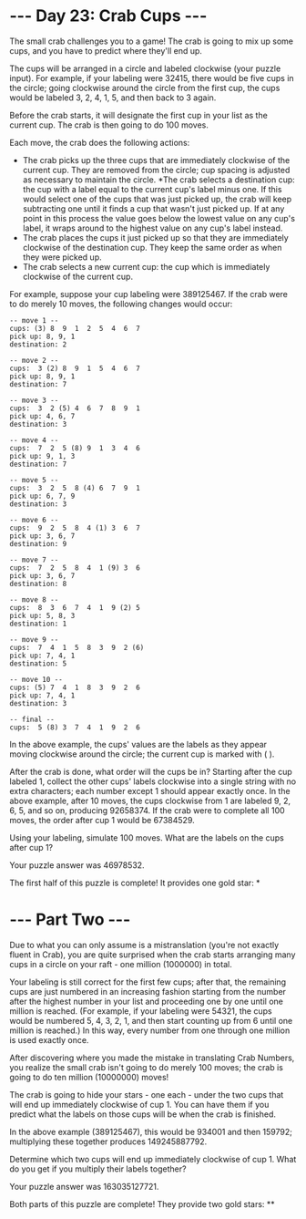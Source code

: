 # --- Day 23: Crab Cups ---

The small crab challenges you to a game! The crab is going to mix up some cups, and you have to predict where they'll end up.

The cups will be arranged in a circle and labeled clockwise (your puzzle input). For example, if your labeling were 32415, there would be five cups in the circle; going clockwise around the circle from the first cup, the cups would be labeled 3, 2, 4, 1, 5, and then back to 3 again.

Before the crab starts, it will designate the first cup in your list as the current cup. The crab is then going to do 100 moves.

Each move, the crab does the following actions:

- The crab picks up the three cups that are immediately clockwise of the current cup. They are removed from the circle; cup spacing is adjusted as necessary to maintain the circle.
  \*The crab selects a destination cup: the cup with a label equal to the current cup's label minus one. If this would select one of the cups that was just picked up, the crab will keep subtracting one until it finds a cup that wasn't just picked up. If at any point in this process the value goes below the lowest value on any cup's label, it wraps around to the highest value on any cup's label instead.
- The crab places the cups it just picked up so that they are immediately clockwise of the destination cup. They keep the same order as when they were picked up.
- The crab selects a new current cup: the cup which is immediately clockwise of the current cup.

For example, suppose your cup labeling were 389125467. If the crab were to do merely 10 moves, the following changes would occur:

    -- move 1 --
    cups: (3) 8  9  1  2  5  4  6  7
    pick up: 8, 9, 1
    destination: 2

    -- move 2 --
    cups:  3 (2) 8  9  1  5  4  6  7
    pick up: 8, 9, 1
    destination: 7

    -- move 3 --
    cups:  3  2 (5) 4  6  7  8  9  1
    pick up: 4, 6, 7
    destination: 3

    -- move 4 --
    cups:  7  2  5 (8) 9  1  3  4  6
    pick up: 9, 1, 3
    destination: 7

    -- move 5 --
    cups:  3  2  5  8 (4) 6  7  9  1
    pick up: 6, 7, 9
    destination: 3

    -- move 6 --
    cups:  9  2  5  8  4 (1) 3  6  7
    pick up: 3, 6, 7
    destination: 9

    -- move 7 --
    cups:  7  2  5  8  4  1 (9) 3  6
    pick up: 3, 6, 7
    destination: 8

    -- move 8 --
    cups:  8  3  6  7  4  1  9 (2) 5
    pick up: 5, 8, 3
    destination: 1

    -- move 9 --
    cups:  7  4  1  5  8  3  9  2 (6)
    pick up: 7, 4, 1
    destination: 5

    -- move 10 --
    cups: (5) 7  4  1  8  3  9  2  6
    pick up: 7, 4, 1
    destination: 3

    -- final --
    cups:  5 (8) 3  7  4  1  9  2  6

In the above example, the cups' values are the labels as they appear moving clockwise around the circle; the current cup is marked with ( ).

After the crab is done, what order will the cups be in? Starting after the cup labeled 1, collect the other cups' labels clockwise into a single string with no extra characters; each number except 1 should appear exactly once. In the above example, after 10 moves, the cups clockwise from 1 are labeled 9, 2, 6, 5, and so on, producing 92658374. If the crab were to complete all 100 moves, the order after cup 1 would be 67384529.

Using your labeling, simulate 100 moves. What are the labels on the cups after cup 1?

Your puzzle answer was 46978532.

The first half of this puzzle is complete! It provides one gold star: \*

# --- Part Two ---

Due to what you can only assume is a mistranslation (you're not exactly fluent in Crab), you are quite surprised when the crab starts arranging many cups in a circle on your raft - one million (1000000) in total.

Your labeling is still correct for the first few cups; after that, the remaining cups are just numbered in an increasing fashion starting from the number after the highest number in your list and proceeding one by one until one million is reached. (For example, if your labeling were 54321, the cups would be numbered 5, 4, 3, 2, 1, and then start counting up from 6 until one million is reached.) In this way, every number from one through one million is used exactly once.

After discovering where you made the mistake in translating Crab Numbers, you realize the small crab isn't going to do merely 100 moves; the crab is going to do ten million (10000000) moves!

The crab is going to hide your stars - one each - under the two cups that will end up immediately clockwise of cup 1. You can have them if you predict what the labels on those cups will be when the crab is finished.

In the above example (389125467), this would be 934001 and then 159792; multiplying these together produces 149245887792.

Determine which two cups will end up immediately clockwise of cup 1. What do you get if you multiply their labels together?

Your puzzle answer was 163035127721.

Both parts of this puzzle are complete! They provide two gold stars: \*\*
